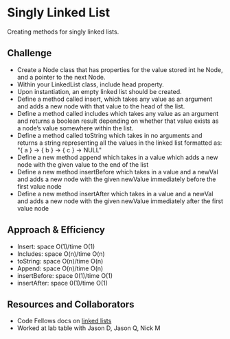 # Singly Linked List
<!-- Short summary or background information -->
Creating methods for singly linked lists.

## Challenge
<!-- Description of the challenge -->
- Create a Node class that has properties for the value stored int he Node, and a pointer to the next Node.
- Within your LinkedList class, include head property.
- Upon instantiation, an empty linked list should be created.
- Define a method called insert, which takes any value as an argument and adds a new node with that value to the head of the list.
- Define a method called includes which takes any value as an argument and returns a boolean result depending on whether that value exists as a node’s value somewhere within the list.
- Define a method called toString which takes in no arguments and returns a string representing all the values in the linked list formatted as: "{ a } -> { b } -> { c } -> NULL"
- Define a new method append which takes in a value which adds a new node with the given value to the end of the list
- Define a new method insertBefore which takes in a value and a newVal and adds a new node with the given newValue immediately before the first value node
- Define a new method insertAfter which takes in a value and a newVal and adds a new node with the given newValue immediately after the first value node

## Approach & Efficiency
<!-- What approach did you take? Why? What is the Big O space/time for this approach? -->
- Insert: space O(1)/time O(1)
- Includes: space O(n)/time O(n)
- toString: space O(n)/time O(n)
- Append: space O(n)/time O(n)
- insertBefore: space 0(1)/time O(1)
- insertAfter: space 0(1)/time O(1)

## Resources and Collaborators

- Code Fellows docs on [linked lists](https://codefellows.github.io/common_curriculum/data_structures_and_algorithms/Code_401/class-05/resources/singly_linked_list.html)
- Worked at lab table with Jason D, Jason Q, Nick M
